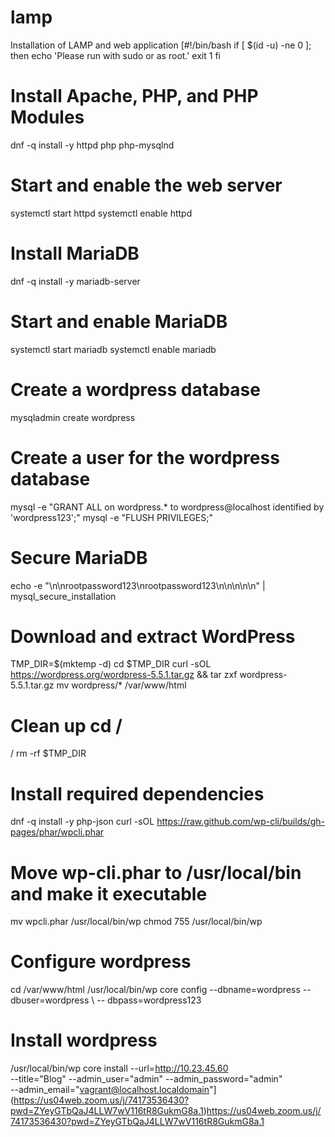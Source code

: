 # lamp
Installation of LAMP and web application
[#!/bin/bash
if [ $(id -u) -ne 0 ];
then echo 'Please run with sudo or as root.'
exit 1
fi

# Install Apache, PHP, and PHP Modules
dnf -q install -y httpd php php-mysqlnd

# Start and enable the web server
systemctl start httpd
systemctl enable httpd

# Install MariaDB
dnf -q install -y mariadb-server

# Start and enable MariaDB
systemctl start mariadb
systemctl enable mariadb

# Create a wordpress database
mysqladmin create wordpress

# Create a user for the wordpress database
mysql -e "GRANT ALL on wordpress.* to wordpress@localhost identified by 'wordpress123';"
mysql -e "FLUSH PRIVILEGES;"

# Secure MariaDB
echo -e "\n\nrootpassword123\nrootpassword123\n\n\n\n\n" | mysql_secure_installation

# Download and extract WordPress
TMP_DIR=$(mktemp -d)
cd $TMP_DIR
curl -sOL https://wordpress.org/wordpress-5.5.1.tar.gz && tar zxf wordpress-5.5.1.tar.gz
mv wordpress/* /var/www/html

# Clean up cd /
/ rm -rf $TMP_DIR

# Install required dependencies
dnf -q install -y php-json
curl -sOL https://raw.github.com/wp-cli/builds/gh-pages/phar/wpcli.phar

# Move wp-cli.phar to /usr/local/bin and make it executable
mv wpcli.phar /usr/local/bin/wp
chmod 755 /usr/local/bin/wp


# Configure wordpress
cd /var/www/html
/usr/local/bin/wp core config --dbname=wordpress --dbuser=wordpress \ --
dbpass=wordpress123

# Install wordpress
/usr/local/bin/wp core install --url=http://10.23.45.60 \
--title="Blog" --admin_user="admin" --admin_password="admin" \
--admin_email="vagrant@localhost.localdomain"](https://us04web.zoom.us/j/74173536430?pwd=ZYeyGTbQaJ4LLW7wV116tR8GukmG8a.1)https://us04web.zoom.us/j/74173536430?pwd=ZYeyGTbQaJ4LLW7wV116tR8GukmG8a.1

